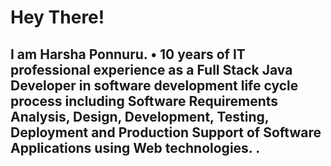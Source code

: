 # Hey There!

## I am Harsha Ponnuru. •	10 years of IT professional experience as a Full Stack Java Developer in software development life cycle process including Software Requirements Analysis, Design, Development, Testing, Deployment and Production Support of Software Applications using Web technologies. .
